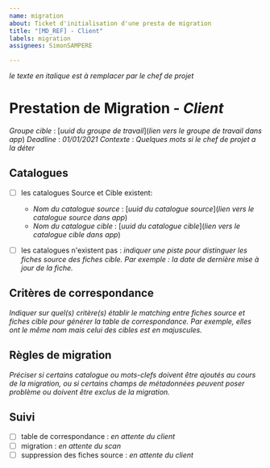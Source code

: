 ```yaml
---
name: migration
about: Ticket d'initialisation d'une presta de migration
title: "[MD_REF] - Client"
labels: migration
assignees: SimonSAMPERE

---
```


*le texte en italique est à remplacer par le chef de projet*

# Prestation de Migration - *Client*

*Groupe cible* : [*uuid du groupe de travail*](*lien vers le groupe de travail dans app*)
*Deadline* : *01/01/2021*
*Contexte* : *Quelques mots si le chef de projet a la déter*

## Catalogues

- [ ] les catalogues Source et Cible existent:
  * *Nom du catalogue source* : [*uuid du catalogue source*](*lien vers le catalogue source dans app*)
  * *Nom du catalogue cible* : [*uuid du catalogue cible*](*lien vers le catalogue cible dans app*)

- [ ] les catalogues n'existent pas : *indiquer une piste pour distinguer les fiches source des fiches cible. Par exemple : la date de dernière mise à jour de la fiche.*

## Critères de correspondance

*Indiquer sur quel(s) critère(s) établir le matching entre fiches source et fiches cible pour générer la table de correspondance. Par exemple, elles ont le même nom mais celui des cibles est en majuscules.*

## Règles de migration

*Préciser si certains catalogue ou mots-clefs doivent être ajoutés au cours de la migration, ou si certains champs de métadonnées peuvent poser problème ou doivent être exclus de la migration.*

## Suivi

- [ ] table de correspondance : *en attente du client*
- [ ] migration : *en attente du scan*
- [ ] suppression des fiches source : *en attente du client*

